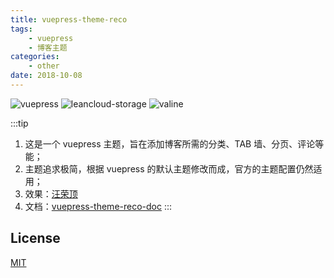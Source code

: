 ```yaml
---
title: vuepress-theme-reco
tags:
    - vuepress
    - 博客主题
categories:
    - other
date: 2018-10-08
---
```


![vuepress](https://img.shields.io/badge/vuepress-0.14.8-brightgreen.svg)
![leancloud-storage](https://img.shields.io/badge/leancloud--storage-3.10.1-orange.svg)
![valine](https://img.shields.io/badge/valine-1.3.4-blue.svg)

:::tip

1. 这是一个 vuepress 主题，旨在添加博客所需的分类、TAB 墙、分页、评论等能；<br>
2. 主题追求极简，根据 vuepress 的默认主题修改而成，官方的主题配置仍然适用；<br>
3. 效果：[汪荣顶](www.fedtop.com) <br>
4. 文档：[vuepress-theme-reco-doc](https://vuepress-theme-reco.recoluan.com)
   :::

## License

[MIT](https://github.com/recoluan/vuepress-theme-reco/blob/master/LICENSE)

